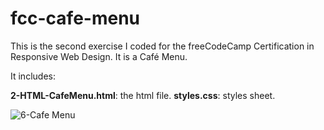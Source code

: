 # fcc-cafe-menu

This is the second exercise I coded for the freeCodeCamp Certification in Responsive Web Design. It is a Café Menu.

It includes:

**2-HTML-CafeMenu.html**: the html file.
**styles.css**: styles sheet.

![6-Cafe Menu](https://user-images.githubusercontent.com/123325773/219949739-c3df0788-d74c-4b5f-96f3-a9c317537ccf.png)
